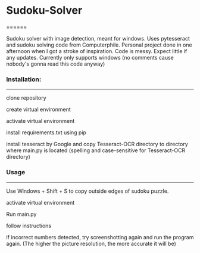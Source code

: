 # Sudoku-Solver
======

Sudoku solver with image detection, meant for windows. Uses pytesseract and sudoku solving code from Computerphile.
Personal project done in one afternoon when I got a stroke of inspiration. Code is messy. Expect little if any updates.
Currently only supports windows
(no comments cause nobody's gonna read this code anyway)

### Installation:
------

clone repository

create virtual environment

activate virtual environment

install requirements.txt using pip

install tesseract by Google and copy Tesseract-OCR directory to directory where main.py is located (spelling and case-sensitive for Tesseract-OCR directory)

### Usage
------

Use Windows + Shift + S to copy outside edges of sudoku puzzle.

activate virtual environment

Run main.py

follow instructions

if incorrect numbers detected, try screenshotting again and run the program again. (The higher the picture resolution, the more accurate it will be)

